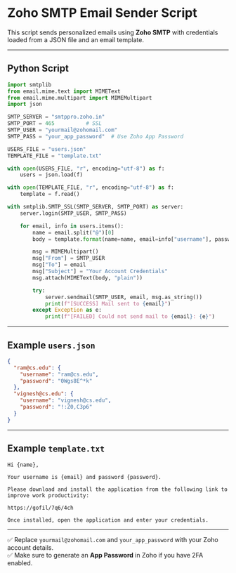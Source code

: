 # Zoho SMTP Email Sender Script

This script sends personalized emails using **Zoho SMTP** with
credentials loaded from a JSON file and an email template.

------------------------------------------------------------------------

## Python Script

``` python
import smtplib
from email.mime.text import MIMEText
from email.mime.multipart import MIMEMultipart
import json

SMTP_SERVER = "smtppro.zoho.in"
SMTP_PORT = 465          # SSL
SMTP_USER = "yourmail@zohomail.com"
SMTP_PASS = "your_app_password"  # Use Zoho App Password

USERS_FILE = "users.json"
TEMPLATE_FILE = "template.txt"

with open(USERS_FILE, "r", encoding="utf-8") as f:
    users = json.load(f)

with open(TEMPLATE_FILE, "r", encoding="utf-8") as f:
    template = f.read()

with smtplib.SMTP_SSL(SMTP_SERVER, SMTP_PORT) as server:
    server.login(SMTP_USER, SMTP_PASS)

    for email, info in users.items():
        name = email.split("@")[0]
        body = template.format(name=name, email=info["username"], password=info["password"])

        msg = MIMEMultipart()
        msg["From"] = SMTP_USER
        msg["To"] = email
        msg["Subject"] = "Your Account Credentials"
        msg.attach(MIMEText(body, "plain"))

        try:
            server.sendmail(SMTP_USER, email, msg.as_string())
            print(f"[SUCCESS] Mail sent to {email}")
        except Exception as e:
            print(f"[FAILED] Could not send mail to {email}: {e}")
```

------------------------------------------------------------------------

## Example `users.json`

``` json
{
  "ram@cs.edu": {
    "username": "ram@cs.edu",
    "password": "0Wgs8E^*k"
  },
  "vignesh@cs.edu": {
    "username": "vignesh@cs.edu",
    "password": "!:Z0,C3p6"
  }
}
```

------------------------------------------------------------------------

## Example `template.txt`

    Hi {name},

    Your username is {email} and password {password}.

    Please download and install the application from the following link to improve work productivity:

    https://gofil/7q6/4ch

    Once installed, open the application and enter your credentials.

------------------------------------------------------------------------

✅ Replace `yourmail@zohomail.com` and `your_app_password` with your
Zoho account details.\
✅ Make sure to generate an **App Password** in Zoho if you have 2FA
enabled.
